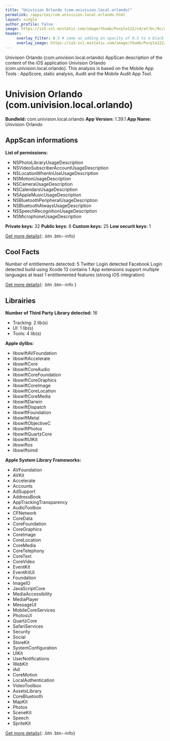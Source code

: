 ```yaml
---
title: "Univision Orlando (com.univision.local.orlando)"
permalink: /apps/ios/com.univision.local.orlando.html
layout: single
author_profile: false
image: https://is5-ssl.mzstatic.com/image/thumb/Purple122/v4/af/bc/9c/afbc9cd7-f947-0b17-7bec-9498b2518030/AppIcon-0-0-1x_U007emarketing-0-0-0-7-0-0-sRGB-0-0-0-GLES2_U002c0-512MB-85-220-0-0.png/512x512bb.jpg
header: 
     overlay_filter: 0.5 # same as adding an opacity of 0.5 to a black background
     overlay_image: https://is5-ssl.mzstatic.com/image/thumb/Purple122/v4/af/bc/9c/afbc9cd7-f947-0b17-7bec-9498b2518030/AppIcon-0-0-1x_U007emarketing-0-0-0-7-0-0-sRGB-0-0-0-GLES2_U002c0-512MB-85-220-0-0.png/512x512bb.jpg
---
```

Univision Orlando (com.univision.local.orlando) AppScan description of the content of the iOS application Univision Orlando (com.univision.local.orlando). This analysis is based on the Mobile App Tools : AppScore, static analysis, Audit and the Mobile Audit App Tool.

# Univision Orlando (com.univision.local.orlando)

**BundleId:** com.univision.local.orlando
**App Version:** 1.39.1
**App Name:** Univision Orlando


## AppScan informations 

**List of permissions:** 
- NSPhotoLibraryUsageDescription
- NSVideoSubscriberAccountUsageDescription
- NSLocationWhenInUseUsageDescription
- NSMotionUsageDescription
- NSCameraUsageDescription
- NSCalendarsUsageDescription
- NSAppleMusicUsageDescription
- NSBluetoothPeripheralUsageDescription
- NSBluetoothAlwaysUsageDescription
- NSSpeechRecognitionUsageDescription
- NSMicrophoneUsageDescription
  
  
**Private keys:** 32
**Public keys:** 8
**Custom keys:** 25
**Low securit keys:** 1
  
[Get more details](/pricing.html){: .btn .btn--info}

## Cool Facts

Number of entitlements detected: 5
Twitter Login detected
Facebook Login detected
build using Xcode 13
contains 1 App extensions
support multiple languages
at least 1 entitlemented features (strong iOS integration)
  
[Get more details](/pricing.html){: .btn .btn--info }

## Librairies 
**Number of Third Party Library detected:** 16
- Tracking: 2 lib(s)
- UI: 1 lib(s)
- Tools: 4 lib(s)


**Apple dylibs:**
- libswiftAVFoundation
- libswiftAccelerate
- libswiftCore
- libswiftCoreAudio
- libswiftCoreFoundation
- libswiftCoreGraphics
- libswiftCoreImage
- libswiftCoreLocation
- libswiftCoreMedia
- libswiftDarwin
- libswiftDispatch
- libswiftFoundation
- libswiftMetal
- libswiftObjectiveC
- libswiftPhotos
- libswiftQuartzCore
- libswiftUIKit
- libswiftos
- libswiftsimd


**Apple System Library Frameworks:**
- AVFoundation
- AVKit
- Accelerate
- Accounts
- AdSupport
- AddressBook
- AppTrackingTransparency
- AudioToolbox
- CFNetwork
- CoreData
- CoreFoundation
- CoreGraphics
- CoreImage
- CoreLocation
- CoreMedia
- CoreTelephony
- CoreText
- CoreVideo
- EventKit
- EventKitUI
- Foundation
- ImageIO
- JavaScriptCore
- MediaAccessibility
- MediaPlayer
- MessageUI
- MobileCoreServices
- PhotosUI
- QuartzCore
- SafariServices
- Security
- Social
- StoreKit
- SystemConfiguration
- UIKit
- UserNotifications
- WebKit
- iAd
- CoreMotion
- LocalAuthentication
- VideoToolbox
- AssetsLibrary
- CoreBluetooth
- MapKit
- Photos
- SceneKit
- Speech
- SpriteKit


  
[Get more details](/pricing.html){: .btn .btn--info}

